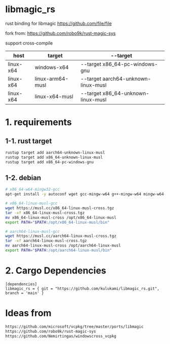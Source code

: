 # libmagic_rs
rust binding for libmagic https://github.com/file/file

fork from: https://github.com/robo9k/rust-magic-sys

support cross-compile

|host|target|--target|
|-|-|-|
|linux-x64|windows-x64 |--target x86_64-pc-windows-gnu|
|linux-x64|linux-arm64-musl |--target aarch64-unknown-linux-musl|
|linux-x64|linux-x64-musl |--target x86_64-unknown-linux-musl|


# 1. requirements

## 1-1. rust target
```bash
rustup target add aarch64-unknown-linux-musl
rustup target add x86_64-unknown-linux-musl
rustup target add x86_64-pc-windows-gnu
```
## 1-2. debian 
```bash
# x86_64-w64-mingw32-gcc
apt-get install -y autoconf wget gcc-mingw-w64 g++-mingw-w64 mingw-w64-common musl musl-dev musl-tools

# x86_64-linux-musl-gcc
wget https://musl.cc/x86_64-linux-musl-cross.tgz
tar -xf x86_64-linux-musl-cross.tgz
mv x86_64-linux-musl-cross /opt/x86_64-linux-musl
export PATH="$PATH:/opt/x86_64-linux-musl/bin"

# aarch64-linux-musl-gcc
wget https://musl.cc/aarch64-linux-musl-cross.tgz
tar -xf aarch64-linux-musl-cross.tgz
mv aarch64-linux-musl-cross /opt/aarch64-linux-musl
export PATH="$PATH:/opt/aarch64-linux-musl/bin"

```

# 2. Cargo Dependencies
```cargo
[dependencies]
libmagic_rs = { git = "https://github.com/kulukami/libmagic_rs.git", branch = 'main' }
```


# Ideas from 
```txt
https://github.com/microsoft/vcpkg/tree/master/ports/libmagic
https://github.com/robo9k/rust-magic-sys
https://github.com/Nemirtingas/windowscross_vcpkg

```